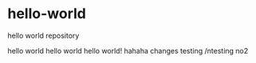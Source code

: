 # hello-world
hello world repository

hello world hello world hello world!
hahaha changes 
testing
/ntesting no2